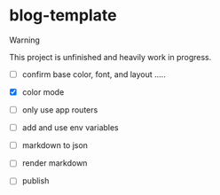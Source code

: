 # blog-template

> [!WARNING]
> This project is unfinished and heavily work in progress.

- [ ] confirm base color, font, and layout .....
- [X] color mode
- [ ] only use app routers
- [ ] add and use env variables
- [ ] markdown to json
- [ ] render markdown
- [ ] publish


